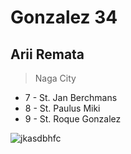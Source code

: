 # Gonzalez 34
## Arii Remata
> Naga City

- 7 - St. Jan Berchmans
- 8 - St. Paulus Miki
- 9 - St. Roque Gonzalez

![jkasdbhfc](https://www.pinterest.com/pin/51017408274362018/0)
